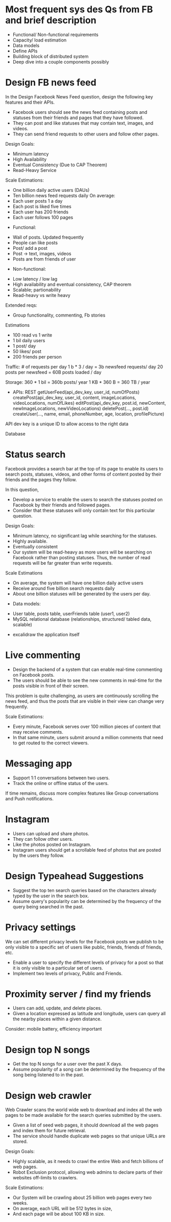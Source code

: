 
# Most frequent sys des Qs from FB and brief description

- Functional/ Non-functional requirements
- Capacity/ load estimation
- Data models
- Define APIs 
- Building block of distributed system
- Deep dive into a couple components possibly


# Design FB news feed

In the Design Facebook News Feed question, design the following key features and their APIs.

- Facebook users should see the news feed containing posts and statuses from their friends and pages that they have followed.
- They can post and like statuses that may contain text, images, and videos.
- They can send friend requests to other users and follow other pages.

Design Goals:
- Minimum latency
- High Availability
- Eventual Consistency (Due to CAP Theorem)
- Read-Heavy Service


Scale Estimations:
- One billion daily active users (DAUs)
- Ten billion news feed requests daily
On average:
- Each user posts 1 a day
- Each post is liked five times
- Each user has 200 friends
- Each user follows 100 pages


* Functional:
- Wall of posts. Updated frequently
- People can like posts
- Post/ add a post
- Post -> text, images, videos
- Posts are from friends of user

* Non-functional:
- Low latency / low lag
- High availability and eventual consistency, CAP theorem
- Scalable; partionability 
- Read-heavy vs write heavy 

Extended reqs:
- Group functionality, commenting, Fb stories

Estimations
- 100 read vs 1 write 
- 1 bil daily users 
- 1 post/ day
- 50 likes/ post 
- 200 friends per person 

Traffic: # of requests per day
1 b * 3 / day  = 3b newsfeed requests/ day
20 posts per newsfeed = 60B posts loaded / day 


Storage: 
360 * 1 bil = 360b posts/ year 
1 KB * 360 B = 360 TB / year 

* APIs: REST 
getUserFeed(api_dev_key, user_id, numOfPosts)
createPost(api_dev_key, user_id, content, imageLocations, videoLocations, numOfLikes)
editPost(api_dev_key, post.id, newContent, newImageLocations, newVideoLocations)
deletePost(..., post.id)
createUser(..., name, email, phoneNumber, age, location, profilePicture)

API dev key is a unique ID to allow access to the right data

Database

# Status search 
Facebook provides a search bar at the top of its page to enable its users to search posts, statuses, videos, and other forms of content posted by their friends and the pages they follow. 

In this question,
- Develop a service to enable the users to search the statuses posted on Facebook by their friends and followed pages.
- Consider that these statuses will only contain text for this particular question.

Design Goals: 
- Minimum latency, no significant lag while searching for the statuses.
- Highly available.
- Eventually consistent
- Our system will be read-heavy as more users will be searching on Facebook rather than posting statuses. Thus, the number of read requests will be far greater than write requests.

Scale Estimations
- On average, the system will have one billion daily active users
- Receive around five billion search requests daily
- About one billion statuses will be generated by the users per day.

* Data models:
- User table, posts table, userFriends table (user1, user2) 
- MySQL relational database (relationships, structured/ tabled data, scalable)

* excalidraw the application itself 


# Live commenting 

- Design the backend of a system that can enable real-time commenting on Facebook posts.
- The users should be able to see the new comments in real-time for the posts visible in front of their screen.

This problem is quite challenging, as users are continuously scrolling the news feed, and thus the posts that are visible in their view can change very frequently.

Scale Estimations: 
- Every minute, Facebook serves over 100 million pieces of content that may receive comments.
- In that same minute, users submit around a million comments that need to get routed to the correct viewers.


# Messaging app 
- Support 1:1 conversations between two users.
- Track the online or offline status of the users.

If time remains, discuss more complex features like Group conversations and Push notifications.


# Instagram

- Users can upload and share photos.
- They can follow other users.
- Like the photos posted on Instagram.
- Instagram users should get a scrollable feed of photos that are posted by the users they follow.


# Design Typeahead Suggestions
- Suggest the top ten search queries based on the characters already typed by the user in the search box.
- Assume query's popularity can be determined by the frequency of the query being searched in the past.


# Privacy settings
We can set different privacy levels for the Facebook posts we publish to be only visible to a specific set of users like public, friends, friends of friends, etc.

- Enable a user to specify the different levels of privacy for a post so that it is only visible to a particular set of users.
- Implement two levels of privacy, Public and Friends.


# Proximity server / find my friends 
- Users can add, update, and delete places.
- Given a location expressed as latitude and longitude, users can query all the nearby places within a given distance.

Consider: mobile battery, efficiency important 

# Design top N songs 
- Get the top N songs for a user over the past X days.
- Assume popularity of a song can be determined by the frequency of the song being listened to in the past.


# Design web crawler
Web Crawler scans the world wide web to download and index all the web pages to be made available for the search queries submitted by the users.

- Given a list of seed web pages, it should download all the web pages and index them for future retrieval.
- The service should handle duplicate web pages so that unique URLs are stored.

Design Goals:
- Highly scalable, as it needs to crawl the entire Web and fetch billions of web pages.
- Robot Exclusion protocol, allowing web admins to declare parts of their websites off-limits to crawlers.

Scale Estimations:
- Our System will be crawling about 25 billion web pages every two weeks.
- On average, each URL will be 512 bytes in size,
- And each page will be about 100 KB in size.
